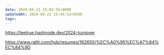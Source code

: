 ```yaml
---
date: 2024-04-21 15:02:55+0000
updatedAt: 2024-04-21 15:44:52+8340
tags: 
---
```

https://leetrue.hashnode.dev/2024-turnover

https://www.rallit.com/hub/resumes/162650/%EC%A0%95%EC%A7%84%EC%84%9D